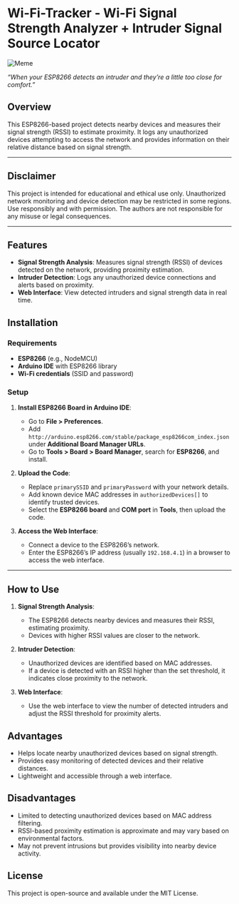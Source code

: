# Wi-Fi-Tracker - Wi-Fi Signal Strength Analyzer + Intruder Signal Source Locator

![Meme](https://i.imgflip.com/4t0m5i.jpg)

*“When your ESP8266 detects an intruder and they’re a little too close for comfort.”*

## Overview
This ESP8266-based project detects nearby devices and measures their signal strength (RSSI) to estimate proximity. It logs any unauthorized devices attempting to access the network and provides information on their relative distance based on signal strength.

---

## Disclaimer
This project is intended for educational and ethical use only. Unauthorized network monitoring and device detection may be restricted in some regions. Use responsibly and with permission. The authors are not responsible for any misuse or legal consequences.

---

## Features
- **Signal Strength Analysis**: Measures signal strength (RSSI) of devices detected on the network, providing proximity estimation.
- **Intruder Detection**: Logs any unauthorized device connections and alerts based on proximity.
- **Web Interface**: View detected intruders and signal strength data in real time.

## Installation

### Requirements
- **ESP8266** (e.g., NodeMCU)
- **Arduino IDE** with ESP8266 library
- **Wi-Fi credentials** (SSID and password)

### Setup
1. **Install ESP8266 Board in Arduino IDE**:
   - Go to **File > Preferences**.
   - Add `http://arduino.esp8266.com/stable/package_esp8266com_index.json` under **Additional Board Manager URLs**.
   - Go to **Tools > Board > Board Manager**, search for **ESP8266**, and install.

2. **Upload the Code**:
   - Replace `primarySSID` and `primaryPassword` with your network details.
   - Add known device MAC addresses in `authorizedDevices[]` to identify trusted devices.
   - Select the **ESP8266 board** and **COM port** in **Tools**, then upload the code.

3. **Access the Web Interface**:
   - Connect a device to the ESP8266’s network.
   - Enter the ESP8266’s IP address (usually `192.168.4.1`) in a browser to access the web interface.

---

## How to Use
1. **Signal Strength Analysis**:
   - The ESP8266 detects nearby devices and measures their RSSI, estimating proximity.
   - Devices with higher RSSI values are closer to the network.

2. **Intruder Detection**:
   - Unauthorized devices are identified based on MAC addresses.
   - If a device is detected with an RSSI higher than the set threshold, it indicates close proximity to the network.

3. **Web Interface**:
   - Use the web interface to view the number of detected intruders and adjust the RSSI threshold for proximity alerts.

## Advantages
- Helps locate nearby unauthorized devices based on signal strength.
- Provides easy monitoring of detected devices and their relative distances.
- Lightweight and accessible through a web interface.

## Disadvantages
- Limited to detecting unauthorized devices based on MAC address filtering.
- RSSI-based proximity estimation is approximate and may vary based on environmental factors.
- May not prevent intrusions but provides visibility into nearby device activity.

## License
This project is open-source and available under the MIT License.

